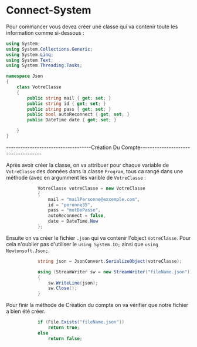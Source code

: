 # Connect-System

Pour commancer vous devez créer une classe qui va contenir toute les information comme si-dessous : 
```cs
using System;
using System.Collections.Generic;
using System.Linq;
using System.Text;
using System.Threading.Tasks;

namespace Json
{
    class VotreClasse
    {
        public string mail { get; set; }
        public string id { get; set; }
        public string pass { get; set; }
        public bool autoReconnect { get; set; }
        public DateTime date { get; set; }

    }
}
```
------------------------------------Création Du Compte------------------------------------

Après avoir créer la classe, on va attribuer pour chaque variable de `VotreClasse` des données dans la classe `Program`, tous ca rangé dans une méthode (avec en argumment les varible de `VotreClasse` :
```cs
            VotreClasse votreClasse = new VotreClasse
            {
                mail = "mailPersonne@exxemple.com",
                id = "peronne35",
                pass = "motDePasse",
                autoReconnect = false,
                date = DateTime.Now
            };
```

Ensuite on va créer le fichier `.json` qui va contenir l'object `VotreClasse`. Pour cela n'oublier pas d'utiliser le `using System.IO;` ainsi que `using Newtonsoft.Json;`.
```cs
            string json = JsonConvert.SerializeObject(votreClasse);

            using (StreamWriter sw = new StreamWriter("fileName.json"))
            {
                sw.WriteLine(json);
                sw.Close();
            }
```
Pour finir la méthode de Création du compte on va vérifier que notre fichier a bien été créer.
```cs
            if (File.Exists("fileName.json"))
                return true;
            else
                return false;
```
